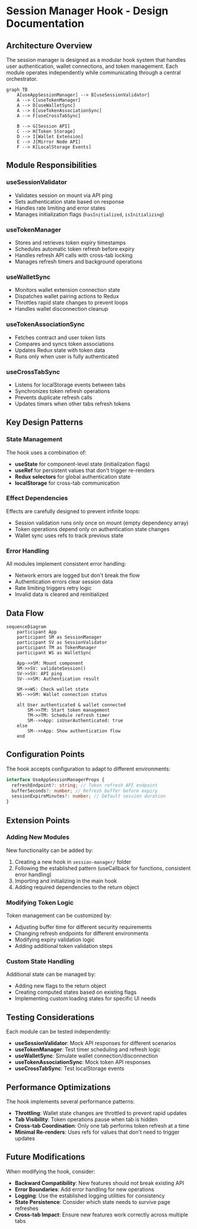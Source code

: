 # Session Manager Hook - Design Documentation

## Architecture Overview

The session manager is designed as a modular hook system that handles user authentication, wallet connections, and token management. Each module operates independently while communicating through a central orchestrator.

```mermaid
graph TB
    A[useAppSessionManager] --> B[useSessionValidator]
    A --> C[useTokenManager]
    A --> D[useWalletSync]
    A --> E[useTokenAssociationSync]
    A --> F[useCrossTabSync]

    B --> G[Session API]
    C --> H[Token Storage]
    D --> I[Wallet Extension]
    E --> J[Mirror Node API]
    F --> K[LocalStorage Events]
```

## Module Responsibilities

### useSessionValidator

- Validates session on mount via API ping
- Sets authentication state based on response
- Handles rate limiting and error states
- Manages initialization flags (`hasInitialized`, `isInitializing`)

### useTokenManager

- Stores and retrieves token expiry timestamps
- Schedules automatic token refresh before expiry
- Handles refresh API calls with cross-tab locking
- Manages refresh timers and background operations

### useWalletSync

- Monitors wallet extension connection state
- Dispatches wallet pairing actions to Redux
- Throttles rapid state changes to prevent loops
- Handles wallet disconnection cleanup

### useTokenAssociationSync

- Fetches contract and user token lists
- Compares and syncs token associations
- Updates Redux state with token data
- Runs only when user is fully authenticated

### useCrossTabSync

- Listens for localStorage events between tabs
- Synchronizes token refresh operations
- Prevents duplicate refresh calls
- Updates timers when other tabs refresh tokens

## Key Design Patterns

### State Management

The hook uses a combination of:

- **useState** for component-level state (initialization flags)
- **useRef** for persistent values that don't trigger re-renders
- **Redux selectors** for global authentication state
- **localStorage** for cross-tab communication

### Effect Dependencies

Effects are carefully designed to prevent infinite loops:

- Session validation runs only once on mount (empty dependency array)
- Token operations depend only on authentication state changes
- Wallet sync uses refs to track previous state

### Error Handling

All modules implement consistent error handling:

- Network errors are logged but don't break the flow
- Authentication errors clear session data
- Rate limiting triggers retry logic
- Invalid data is cleared and reinitialized

## Data Flow

```mermaid
sequenceDiagram
    participant App
    participant SM as SessionManager
    participant SV as SessionValidator
    participant TM as TokenManager
    participant WS as WalletSync

    App->>SM: Mount component
    SM->>SV: validateSession()
    SV->>SV: API ping
    SV-->>SM: Authentication result

    SM->>WS: Check wallet state
    WS-->>SM: Wallet connection status

    alt User authenticated & wallet connected
        SM->>TM: Start token management
        TM->>TM: Schedule refresh timer
        SM-->>App: isUserAuthenticated: true
    else
        SM-->>App: Show authentication flow
    end
```

## Configuration Points

The hook accepts configuration to adapt to different environments:

```typescript
interface UseAppSessionManagerProps {
  refreshEndpoint?: string; // Token refresh API endpoint
  bufferSeconds?: number; // Refresh buffer before expiry
  sessionExpireMinutes?: number; // Default session duration
}
```

## Extension Points

### Adding New Modules

New functionality can be added by:

1. Creating a new hook in `session-manager/` folder
2. Following the established pattern (useCallback for functions, consistent error handling)
3. Importing and initializing in the main hook
4. Adding required dependencies to the return object

### Modifying Token Logic

Token management can be customized by:

- Adjusting buffer time for different security requirements
- Changing refresh endpoints for different environments
- Modifying expiry validation logic
- Adding additional token validation steps

### Custom State Handling

Additional state can be managed by:

- Adding new flags to the return object
- Creating computed states based on existing flags
- Implementing custom loading states for specific UI needs

## Testing Considerations

Each module can be tested independently:

- **useSessionValidator**: Mock API responses for different scenarios
- **useTokenManager**: Test timer scheduling and refresh logic
- **useWalletSync**: Simulate wallet connection/disconnection
- **useTokenAssociationSync**: Mock token API responses
- **useCrossTabSync**: Test localStorage events

## Performance Optimizations

The hook implements several performance patterns:

- **Throttling**: Wallet state changes are throttled to prevent rapid updates
- **Tab Visibility**: Token operations pause when tab is hidden
- **Cross-tab Coordination**: Only one tab performs token refresh at a time
- **Minimal Re-renders**: Uses refs for values that don't need to trigger updates

## Future Modifications

When modifying the hook, consider:

- **Backward Compatibility**: New features should not break existing API
- **Error Boundaries**: Add error handling for new operations
- **Logging**: Use the established logging utilities for consistency
- **State Persistence**: Consider which state needs to survive page refreshes
- **Cross-tab Impact**: Ensure new features work correctly across multiple tabs
